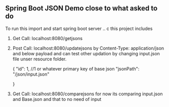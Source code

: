## Spring Boot JSON Demo close to what asked to do 

To run this import and start spring boot server ..
c
this project includes 
1) Get Call: localhost:8080/getjsons 

2) Post Call: localhost:8080/updatejsons 
	by Content-Type: application/json and below payload and can test other updation by changing input.json file unser resource folder.
	
	 {
	        "id": 1, //1 or whatever primary key of base json
	        "jsonPath": "/json/input.json"
	        
	  }
	  
3) Get Call: localhost:8080/comparejsons
for now its comparing input.json and Base.json and that to no need of input 

